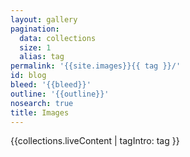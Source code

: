 ```yaml
---
layout: gallery
pagination:
  data: collections
  size: 1
  alias: tag
permalink: '{{site.images}}{{ tag }}/'
id: blog
bleed: '{{bleed}}'
outline: '{{outline}}'
nosearch: true
title: Images
---
```

{{collections.liveContent | tagIntro: tag }}